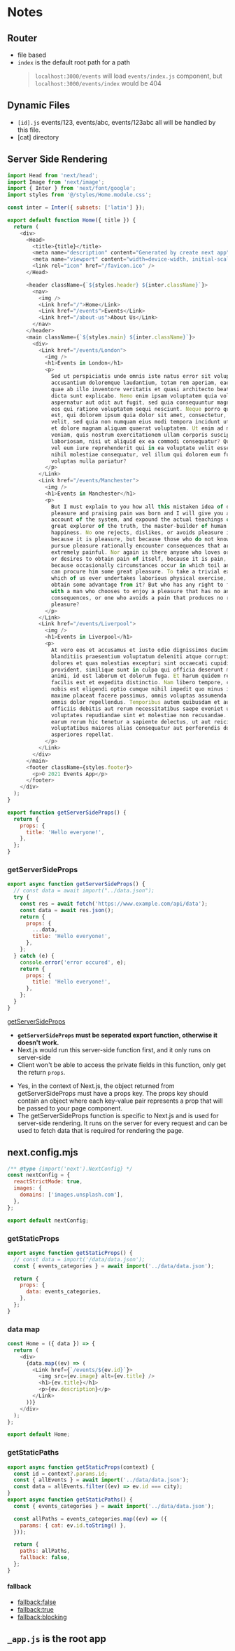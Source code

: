 # Notes

## Router

- file based
- `index` is the default root path for a path
  > `localhost:3000/events` will load `events/index.js` component, but `localhost:3000/events/index` would be 404

## Dynamic Files

- `[id].js`
  events/123, events/abc, events/123abc all will be handled by this file.
- [cat] directory

## Server Side Rendering

```js
import Head from 'next/head';
import Image from 'next/image';
import { Inter } from 'next/font/google';
import styles from '@/styles/Home.module.css';

const inter = Inter({ subsets: ['latin'] });

export default function Home({ title }) {
  return (
    <div>
      <Head>
        <title>{title}</title>
        <meta name="description" content="Generated by create next app" />
        <meta name="viewport" content="width=device-width, initial-scale=1" />
        <link rel="icon" href="/favicon.ico" />
      </Head>

      <header className={`${styles.header} ${inter.className}`}>
        <nav>
          <img />
          <Link href="/">Home</Link>
          <Link href="/events">Events</Link>
          <Link href="/about-us">About Us</Link>
        </nav>
      </header>
      <main className={`${styles.main} ${inter.className}`}>
        <div>
          <Link href="/events/London">
            <img />
            <h1>Events in London</h1>
            <p>
              Sed ut perspiciatis unde omnis iste natus error sit voluptatem
              accusantium doloremque laudantium, totam rem aperiam, eaque ipsa
              quae ab illo inventore veritatis et quasi architecto beatae vitae
              dicta sunt explicabo. Nemo enim ipsam voluptatem quia voluptas sit
              aspernatur aut odit aut fugit, sed quia consequuntur magni dolores
              eos qui ratione voluptatem sequi nesciunt. Neque porro quisquam
              est, qui dolorem ipsum quia dolor sit amet, consectetur, adipisci
              velit, sed quia non numquam eius modi tempora incidunt ut labore
              et dolore magnam aliquam quaerat voluptatem. Ut enim ad minima
              veniam, quis nostrum exercitationem ullam corporis suscipit
              laboriosam, nisi ut aliquid ex ea commodi consequatur? Quis autem
              vel eum iure reprehenderit qui in ea voluptate velit esse quam
              nihil molestiae consequatur, vel illum qui dolorem eum fugiat quo
              voluptas nulla pariatur?
            </p>
          </Link>
          <Link href="/events/Manchester">
            <img />
            <h1>Events in Manchester</h1>
            <p>
              But I must explain to you how all this mistaken idea of denouncing
              pleasure and praising pain was born and I will give you a complete
              account of the system, and expound the actual teachings of the
              great explorer of the truth, the master-builder of human
              happiness. No one rejects, dislikes, or avoids pleasure itself,
              because it is pleasure, but because those who do not know how to
              pursue pleasure rationally encounter consequences that are
              extremely painful. Nor again is there anyone who loves or pursues
              or desires to obtain pain of itself, because it is pain, but
              because occasionally circumstances occur in which toil and pain
              can procure him some great pleasure. To take a trivial example,
              which of us ever undertakes laborious physical exercise, except to
              obtain some advantage from it? But who has any right to find fault
              with a man who chooses to enjoy a pleasure that has no annoying
              consequences, or one who avoids a pain that produces no resultant
              pleasure?
            </p>
          </Link>
          <Link href="/events/Liverpool">
            <img />
            <h1>Events in Liverpool</h1>
            <p>
              At vero eos et accusamus et iusto odio dignissimos ducimus qui
              blanditiis praesentium voluptatum deleniti atque corrupti quos
              dolores et quas molestias excepturi sint occaecati cupiditate non
              provident, similique sunt in culpa qui officia deserunt mollitia
              animi, id est laborum et dolorum fuga. Et harum quidem rerum
              facilis est et expedita distinctio. Nam libero tempore, cum soluta
              nobis est eligendi optio cumque nihil impedit quo minus id quod
              maxime placeat facere possimus, omnis voluptas assumenda est,
              omnis dolor repellendus. Temporibus autem quibusdam et aut
              officiis debitis aut rerum necessitatibus saepe eveniet ut et
              voluptates repudiandae sint et molestiae non recusandae. Itaque
              earum rerum hic tenetur a sapiente delectus, ut aut reiciendis
              voluptatibus maiores alias consequatur aut perferendis doloribus
              asperiores repellat.
            </p>
          </Link>
        </div>
      </main>
      <footer className={styles.footer}>
        <p>© 2021 Events App</p>
      </footer>
    </div>
  );
}

export function getServerSideProps() {
  return {
    props: {
      title: 'Hello everyone!',
    },
  };
}
```

### getServerSideProps

```js
export async function getServerSideProps() {
  // const data = await import("../data.json");
  try {
    const res = await fetch('https://www.example.com/api/data');
    const data = await res.json();
    return {
      props: {
        ...data,
        title: 'Hello everyone!',
      },
    };
  } catch (e) {
    console.error('error occured', e);
    return {
      props: {
        title: 'Hello everyone!',
      },
    };
  }
}
```

[getServerSideProps](https://nextjs.org/docs/pages/building-your-application/data-fetching/get-server-side-props)

- **`getServerSideProps` must be seperated export function, otherwise it doesn't work.**
- Next.js would run this server-side function first, and it only runs on server-side
- Client won't be able to access the private fields in this function, only get the return `props`.

* Yes, in the context of Next.js, the object returned from getServerSideProps must have a props key. The props key should contain an object where each key-value pair represents a prop that will be passed to your page component.
* The getServerSideProps function is specific to Next.js and is used for server-side rendering. It runs on the server for every request and can be used to fetch data that is required for rendering the page.

## next.config.mjs

```mjs
/** @type {import('next').NextConfig} */
const nextConfig = {
  reactStrictMode: true,
  images: {
    domains: ['images.unsplash.com'],
  },
};

export default nextConfig;
```

### getStaticProps

```js
export async function getStaticProps() {
  // const data = import('/data/data.json');
  const { events_categories } = await import('../data/data.json');

  return {
    props: {
      data: events_categories,
    },
  };
}
```

### data map

```js
const Home = ({ data }) => {
  return (
    <div>
      {data.map((ev) => (
        <Link href={`/events/${ev.id}`}>
          <img src={ev.image} alt={ev.title} />
          <h1>{ev.title}</h1>
          <p>{ev.description}</p>
        </Link>
      ))}
    </div>
  );
};

export default Home;
```

### getStaticPaths

```js
export async function getStaticProps(context) {
  const id = context?.params.id;
  const { allEvents } = await import('../data/data.json');
  const data = allEvents.filter((ev) => ev.id === city);
}
export async function getStaticPaths() {
  const { events_categories } = await import('../data/data.json');

  const allPaths = events_categories.map((ev) => ({
    params: { cat: ev.id.toString() },
  }));

  return {
    paths: allPaths,
    fallback: false,
  };
}
```

#### fallback

- [fallback:false](https://nextjs.org/docs/pages/api-reference/functions/get-static-paths#fallback-false)
- [fallback:true](https://nextjs.org/docs/pages/api-reference/functions/get-static-paths#fallback-true)
- [fallback:blocking](https://nextjs.org/docs/pages/api-reference/functions/get-static-paths#fallback-blocking)

## `_app.js` is the root app
